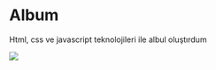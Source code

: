 <h1>Album</h1>

<p>Html, css ve javascript teknolojileri ile albul oluştırdum</p>

![](/img/Animation.gif)
